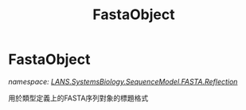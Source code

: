 ﻿---
title: FastaObject
---

# FastaObject
_namespace: [LANS.SystemsBiology.SequenceModel.FASTA.Reflection](N-LANS.SystemsBiology.SequenceModel.FASTA.Reflection.html)_

用於類型定義上的FASTA序列對象的標題格式




